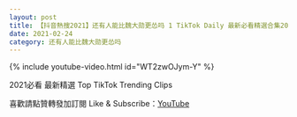 ```yaml
---
layout: post
title: 【抖音熱搜2021】还有人能比魏大勋更怂吗 1 TikTok Daily 最新必看精選合集2021 02 24
date: 2021-02-24
category: 还有人能比魏大勋更怂吗
---
```


{% include youtube-video.html id="WT2zwOJym-Y" %}

2021必看 最新精選 Top TikTok Trending Clips

喜歡請點贊轉發加訂閱 Like & Subscribe：[YouTube](https://www.youtube.com/channel/UCAoR7VcanIPd04uEq_GIylA/videos)


